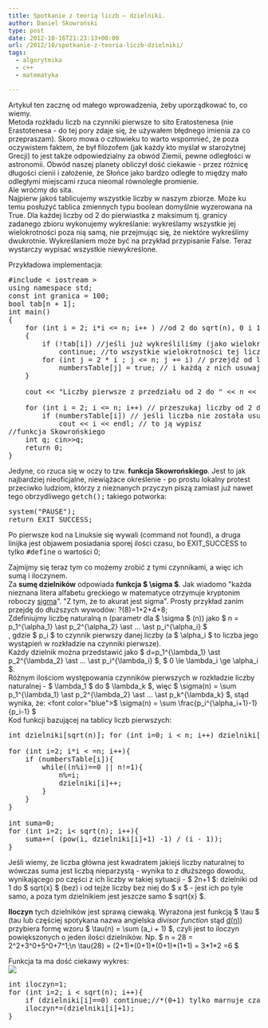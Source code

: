 ```yaml
---
title: Spotkanie z teorią liczb – dzielniki.
author: Daniel Skowroński
type: post
date: 2012-10-16T21:23:13+00:00
url: /2012/10/spotkanie-z-teoria-liczb-dzielniki/
tags:
  - algorytmika
  - c++
  - matematyka

---
```

  
  
  
Artykuł ten zacznę od małego wprowadzenia, żeby uporządkować to, co wiemy.  
Metoda rozkładu liczb na czynniki pierwsze to sito Eratostenesa (nie Erastotenesa - do tej pory zdaje się, że używałem błędnego imienia za co przepraszam). Skoro mowa o człowieku to warto wspomnieć, że poza oczywistem faktem, że był filozofem (jak każdy kto myślał w starożytnej Grecji) to jest także odpowiedzialny za obwód Ziemii, pewne odległości w astronomii. Obwód naszej planety obliczył dość ciekawie - przez różnicę długości cienii i założenie, że Słońce jako bardzo odległe to między mało odległymi miejscami rzuca nieomal równoległe promienie.  
Ale wróćmy do sita.  
Najpierw jakoś tablicujemy wszystkie liczby w naszym zbiorze. Może ku temu posłużyć tablica zmiennych typu boolean domyślnie wyzerowana na True. Dla każdej liczby od 2 do pierwiastka z maksimum tj. granicy zadanego zbioru wykonujemy wykreślanie: wykreślamy wszystkie jej wielokrotności poza nią samą, nie przejmując się, że niektóre wykreślimy dwukrotnie. Wykreślaniem może być na przykład przypisanie False. Teraz wystarczy wypisać wszystkie niewykreślone.  
  
Przykładowa implementacja:

<pre class="EnlighterJSRAW cpp">#include &lt; iostream >
using namespace std;
const int granica = 100;
bool tab[n + 1];  
int main()
{
    for (int i = 2; i*i &lt;= n; i++ ) //od 2 do sqrt(n), 0 i 1 nie są pierwsze, poza tym przez 0 nic się nie dzieli ;)
    {
        if (!tab[i]) //jeśli już wykreśliliśmy (jako wielokrotność liczby mniejszej)
            continue; //to wszystkie wielokrotności tej liczby są już wykreślone i nie mamy co robić
        for (int j = 2 * i ; j &lt;= n; j += i) // przejdź od liczby 2 * i do n przesuwając się o i
            numbersTable[j] = true; // i każdą z nich usuwaj ze zbioru
    }
 
    cout &lt;&lt; "Liczby pierwsze z przedziału od 2 do " &lt;&lt; n &lt;&lt; ":" &lt;&lt; endl;
 
    for (int i = 2; i &lt;= n; i++) // przeszukaj liczby od 2 do n
        if (numbersTable[i]) // jeśli liczba nie została usunięta ze zbioru
            cout &lt;&lt; i &lt;&lt; endl; // to ją wypisz
//funkcja Skowrońskiego
    int q; cin>>q;
    return 0;
}
</pre>

Jedyne, co rzuca się w oczy to tzw. **funkcja Skowrońskiego**. Jest to jak najbardziej nieoficjalne, niewiążace określenie - po prostu lokalny protest przeciwko ludziom, którzy z nieznanych przyczyn piszą zamiast już nawet tego obrzydliwego <kbd>getch();</kbd> takiego potworka:

<pre class="EnlighterJSRAW cpp">system("PAUSE");
return EXIT_SUCCESS; </pre>

Po pierwsze kod na Linuksie się wywali (command not found), a druga linijka jest objawem posiadania sporej ilości czasu, bo EXIT_SUCCESS to tylko <kbd>#define</kbd> o wartości 0;

Zajmijmy się teraz tym co możemy zrobić z tymi czynnikami, a więc ich sumą i iloczynem.  
Za **sumę dzielników** odpowiada **funkcja $ \sigma $**. Jak wiadomo "każda nieznana litera alfabetu greckiego w matematyce otrzymuje kryptonim roboczy <u>sigma</u>". "Z tym, że to akurat jest sigma". Prosty przykład zanim przejdę do dłuższych wywodów: ?(8)=1+2+4+8;  
Zdefiniujmy liczbę naturalną n (parametr dla $ \sigma $ (n)) jako $ n = p\_1^{\alpha\_1} \ast p\_2^{\alpha\_2} \ast ... \ast p\_i^{\alpha\_i} $  
, gdzie $ p\_i $ to czynnik pierwszy danej liczby (a $ \alpha\_i $ to liczba jego wystąpień w rozkładzie na czynniki pierwsze).  
Każdy dzielnik można przedstawić jako $ d=p\_1^{\lambda\_1} \ast p\_2^{\lambda\_2} \ast ... \ast p\_i^{\lambda\_i} $, $ 0 \le \lambda\_i \ge \alpha\_i $.  
Różnym ilościom występowania czynników pierwszych w rozkładzie liczby naturalnej - $ \lambda\_1 $ do $ \lambda\_k $, więc $ \sigma(n) = \sum p\_1^{\lambda\_1} \ast p\_2^{\lambda\_2} \ast ... \ast p\_k^{\lambda\_k} $, stąd wynika, że:  
<font color="blue">$ \sigma(n) = \sum \frac{p_i^{\alpha_i+1}-1}{p_i-1} $</font>  
Kod funkcji bazującej na tablicy liczb pierwszych:

<pre class="EnlighterJSRAW cpp">int dzielniki[sqrt(n)]; for (int i=0; i &lt; n; i++) dzielniki[i]=0;

for (int i=2; i*i &lt; =n; i++){
	if (numbersTable[i]){
		while((n%i)==0 || n!=1){
			n%=i;
			dzielniki[i]++;
		}
	}
}

int suma=0;
for (int i=2; i&lt; sqrt(n); i++){
	suma+=( (pow(i, dzielniki[i]+1) -1) / (i - 1));
}
</pre>

Jeśli wiemy, że liczba główna jest kwadratem jakiejś liczby naturalnej to wówczas suma jest liczbą nieparzystą - wynika to z dłuższego dowodu, wynikającego po części z ich liczby w takiej sytuacji - $ 2n+1 $: dzielniki od 1 do $ sqrt{x} $ (bez) i od tejże liczby bez niej do $ x $ - jest ich po tyle samo, a poza tym dzielnikiem jest jeszcze samo $ sqrt{x} $.

**Iloczyn** tych dzielników jest sprawą ciewaką. Wyrażona jest funkcją $ \tau $ (tau lub częściej spotykana nazwa angielska _divisor function_ stąd <u>d(n)</u>) przybiera formę wzoru $ \tau(n) = \sum (a_i + 1) $, czyli jest to iloczyn powiększonych o jeden ilości dzielników. Np. $ n = 28 = 2^2+3^0+5^0+7^1;\n \tau(28) = (2+1)\*(0+1)\*(0+1)\*(1+1) = 3\*1*2 =6 $  
  
Funkcja ta ma dość ciekawy wykres:  
<img decoding="async" src="http://upload.wikimedia.org/wikipedia/commons/thumb/2/20/Divisor.svg/600px-Divisor.svg.png" /> 

<pre class="EnlighterJSRAW cpp">int iloczyn=1;
for (int i=2; i &lt; sqrt(n); i++){
	if (dzielniki[i]==0) continue;//*(0+1) tylko marnuje czas
	iloczyn*=(dzielniki[i]+1);
}
</pre>